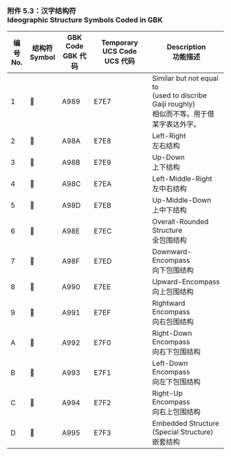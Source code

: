 ### 附件 5.3：汉字结构符<br>Ideographic Structure Symbols Coded in GBK
|编号<br>No.|结构符<br>Symbol|GBK Code<br>GBK 代码|Temporary UCS Code<br>UCS 代码|Description<br>功能描述|
|-|-|-|-|-|
|1||A989|E7E7|Similar but not equal to<br>(used to discribe Gaiji roughly)<br>相似而不等。用于借某字表达外字。|
|2||A98A|E7E8|Left-Right<br>左右结构|
|3||A98B|E7E9|Up-Down<br>上下结构|
|4||A98C|E7EA|Left-Middle-Right<br>左中右结构|
|5||A98D|E7EB|Up-Middle-Down<br>上中下结构|
|6||A98E|E7EC|Overall-Rounded Structure<br>全包围结构|
|7||A98F|E7ED|Downward-Encompass<br>向下包围结构|
|8||A990|E7EE|Upward-Encompass<br>向上包围结构|
|9||A991|E7EF|Rightward Encompass<br>向右包围结构|
|A||A992|E7F0|Right-Down Encompass<br>向右下包围结构|
|B||A993|E7F1|Left-Down Encompass<br>向左下包围结构|
|C||A994|E7F2|Right-Up Encompass<br>向右上包围结构|
|D||A995|E7F3|Embedded Structure<br>(Special Structure) 嵌套结构|
